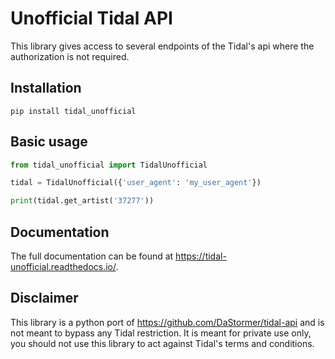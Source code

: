 # Unofficial Tidal API
This library gives access to several endpoints of the Tidal's api where the authorization is not required.

## Installation
```
pip install tidal_unofficial
```

## Basic usage
```python
from tidal_unofficial import TidalUnofficial

tidal = TidalUnofficial({'user_agent': 'my_user_agent'})

print(tidal.get_artist('37277'))
```

## Documentation
The full documentation can be found at https://tidal-unofficial.readthedocs.io/.

## Disclaimer
This library is a python port of https://github.com/DaStormer/tidal-api and is not meant to bypass any Tidal restriction. It is meant for private use only, you should not use this library to act against Tidal's terms and conditions.

